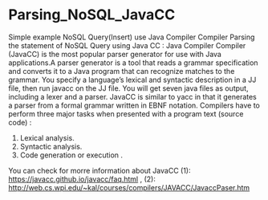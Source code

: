 # Parsing_NoSQL_JavaCC
Simple example NoSQL Query(Insert) use Java Compiler Compiler
Parsing the statement of NoSQL Query using Java CC :
Java Compiler Compiler (JavaCC) is the most popular parser generator for use with Java applications.A parser generator is a tool that reads a grammar specification and converts it to a Java program that can recognize matches to the grammar.
You specify a language’s lexical and syntactic description in a JJ file, then run javacc on the JJ file. You will get seven java files as output, including a lexer and a parser.
JavaCC is similar to yacc in that it generates a parser from a formal grammar written in EBNF notation.
Compilers have to perform three major tasks when presented with a program text (source code)  :
1. Lexical analysis.
2. Syntactic analysis.
3. Code generation or execution .

You can check for morre information about JavaCC (1): https://javacc.github.io/javacc/faq.html , (2): http://web.cs.wpi.edu/~kal/courses/compilers/JAVACC/JavaccPaser.htm
